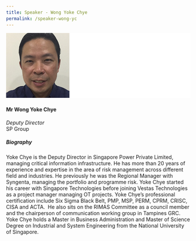 ```yaml
---
title: Speaker - Wong Yoke Chye
permalink: /speaker-wong-yc
---
```


![Wong Yoke Chye](/images/speakers/Wong-Yoke-Chye.jpg)

#### **Mr Wong Yoke Chye**

*Deputy Director*  
SP Group

##### **Biography**

Yoke Chye is the Deputy Director in Singapore Power Private Limited, managing critical information infrastructure. He has more than 20 years of experience and expertise in the area of risk management across different field and industries. He previously he was the Regional Manager with Syngenta, managing the portfolio and programme risk. Yoke Chye started his career with Singapore Technologies before joining Vestas Technologies as a project manager managing OT projects.  Yoke Chye’s professional certification include Six Sigma Black Belt, PMP, MSP, PERM, CPRM, CRISC, CISA and ACTA.  He also sits on the RIMAS Committee as a council member and the chairperson of communication working group in Tampines GRC. Yoke Chye holds a Master in Business Administration and Master of Science Degree on Industrial and System Engineering from the National University of Singapore.